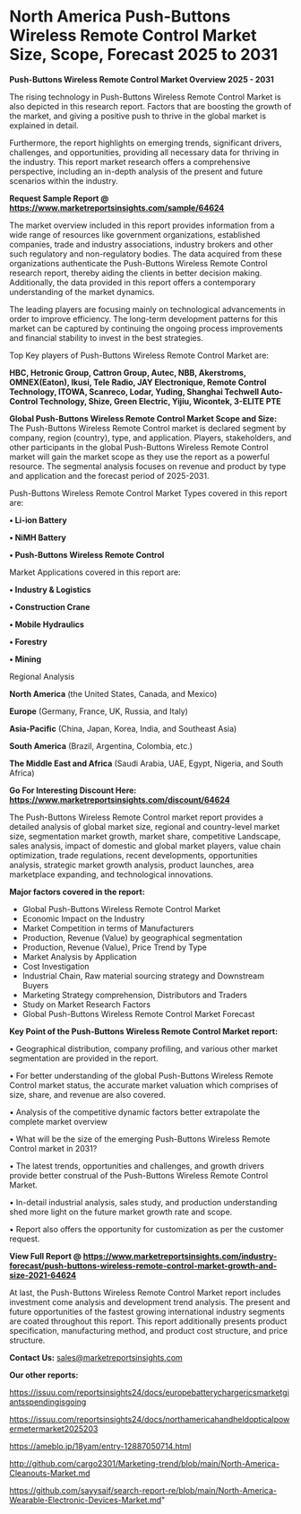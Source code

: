 # North America Push-Buttons Wireless Remote Control Market Size, Scope, Forecast 2025 to 2031

<Strong> Push-Buttons Wireless Remote Control Market Overview 2025 - 2031</strong>

The rising technology in Push-Buttons Wireless Remote Control Market is also depicted in this research report. Factors that are boosting the growth of the market, and giving a positive push to thrive in the global market is explained in detail.

Furthermore, the report highlights on emerging trends, significant drivers, challenges, and opportunities, providing all necessary data for thriving in the industry. This report market research offers a comprehensive perspective, including an in-depth analysis of the present and future scenarios within the industry.

<strong>Request Sample Report @ <a href=https://www.marketreportsinsights.com/sample/64624>https://www.marketreportsinsights.com/sample/64624</a></strong>

The market overview included in this report provides information from a wide range of resources like government organizations, established companies, trade and industry associations, industry brokers and other such regulatory and non-regulatory bodies. The data acquired from these organizations authenticate the Push-Buttons Wireless Remote Control research report, thereby aiding the clients in better decision making. Additionally, the data provided in this report offers a contemporary understanding of the market dynamics.

The leading players are focusing mainly on technological advancements in order to improve efficiency. The long-term development patterns for this market can be captured by continuing the ongoing process improvements and financial stability to invest in the best strategies.

Top Key players of Push-Buttons Wireless Remote Control Market are:

<strong>HBC, Hetronic Group, Cattron Group, Autec, NBB, Akerstroms, OMNEX(Eaton), Ikusi, Tele Radio, JAY Electronique, Remote Control Technology, ITOWA, Scanreco, Lodar, Yuding, Shanghai Techwell Auto-Control Technology, Shize, Green Electric, Yijiu, Wicontek, 3-ELITE PTE</strong>

<strong><b>Global Push-Buttons Wireless Remote Control Market Scope and Size:</b></strong>
The Push-Buttons Wireless Remote Control market is declared segment by company, region (country), type, and application. Players, stakeholders, and other participants in the global Push-Buttons Wireless Remote Control market will gain the market scope as they use the report as a powerful resource. The segmental analysis focuses on revenue and product by type and application and the forecast period of 2025-2031.

Push-Buttons Wireless Remote Control Market Types covered in this report are:

<strong>• Li-ion Battery

• NiMH Battery

• Push-Buttons Wireless Remote Control</strong>

Market Applications covered in this report are:

<strong>• Industry & Logistics

• Construction Crane

• Mobile Hydraulics

• Forestry

• Mining</strong> 

Regional Analysis

<strong>North America</strong> (the United States, Canada, and Mexico)

<strong>Europe</strong> (Germany, France, UK, Russia, and Italy)

<strong>Asia-Pacific</strong> (China, Japan, Korea, India, and Southeast Asia)

<strong>South America</strong> (Brazil, Argentina, Colombia, etc.)

<strong>The Middle East and Africa</strong> (Saudi Arabia, UAE, Egypt, Nigeria, and South Africa)

<strong>Go For Interesting Discount Here: <a href=https://www.marketreportsinsights.com/discount/64624>https://www.marketreportsinsights.com/discount/64624</a></strong>

The Push-Buttons Wireless Remote Control market report provides a detailed analysis of global market size, regional and country-level market size, segmentation market growth, market share, competitive Landscape, sales analysis, impact of domestic and global market players, value chain optimization, trade regulations, recent developments, opportunities analysis, strategic market growth analysis, product launches, area marketplace expanding, and technological innovations.

<strong><b>Major factors covered in the report:</b></strong>
<ul>
  <li>Global Push-Buttons Wireless Remote Control Market </li>
  <li>Economic Impact on the Industry</li>
  <li>Market Competition in terms of Manufacturers</li>
  <li>Production, Revenue (Value) by geographical segmentation</li>
  <li>Production, Revenue (Value), Price Trend by Type</li>
  <li>Market Analysis by Application</li>
  <li>Cost Investigation</li>
  <li>Industrial Chain, Raw material sourcing strategy and Downstream Buyers</li>
  <li>Marketing Strategy comprehension, Distributors and Traders</li>
  <li>Study on Market Research Factors</li>
  <li>Global Push-Buttons Wireless Remote Control Market Forecast</li>
</ul>

<strong><b>Key Point of the Push-Buttons Wireless Remote Control Market report:</b></strong>

• Geographical distribution, company profiling, and various other market segmentation are provided in the report.

• For better understanding of the global Push-Buttons Wireless Remote Control market status, the accurate market valuation which comprises of size, share, and revenue are also covered.

• Analysis of the competitive dynamic factors better extrapolate the complete market overview

• What will be the size of the emerging Push-Buttons Wireless Remote Control market in 2031?

• The latest trends, opportunities and challenges, and growth drivers provide better construal of the Push-Buttons Wireless Remote Control Market.

• In-detail industrial analysis, sales study, and production understanding shed more light on the future market growth rate and scope.

• Report also offers the opportunity for customization as per the customer request.

<strong><b>View Full Report @ <a href=https://www.marketreportsinsights.com/industry-forecast/push-buttons-wireless-remote-control-market-growth-and-size-2021-64624>https://www.marketreportsinsights.com/industry-forecast/push-buttons-wireless-remote-control-market-growth-and-size-2021-64624</a></b></strong>


At last, the Push-Buttons Wireless Remote Control Market report includes investment come analysis and development trend analysis. The present and future opportunities of the fastest growing international industry segments are coated throughout this report. This report additionally presents product specification, manufacturing method, and product cost structure, and price structure.

<strong>Contact Us:</strong>
sales@marketreportsinsights.com

<strong>Our other reports:</strong>

<a href=https://issuu.com/reportsinsights24/docs/europebatterychargericsmarketgiantsspendingisgoing>https://issuu.com/reportsinsights24/docs/europebatterychargericsmarketgiantsspendingisgoing</a>

<a href=https://issuu.com/reportsinsights24/docs/northamericahandheldopticalpowermetermarket2025203>https://issuu.com/reportsinsights24/docs/northamericahandheldopticalpowermetermarket2025203</a>

<a href=https://ameblo.jp/18yam/entry-12887050714.html>https://ameblo.jp/18yam/entry-12887050714.html</a>

<a href=http://github.com/cargo2301/Marketing-trend/blob/main/North-America-Cleanouts-Market.md>http://github.com/cargo2301/Marketing-trend/blob/main/North-America-Cleanouts-Market.md</a>

<a href=https://github.com/sayysaif/search-report-re/blob/main/North-America-Wearable-Electronic-Devices-Market.md>https://github.com/sayysaif/search-report-re/blob/main/North-America-Wearable-Electronic-Devices-Market.md</a>"
